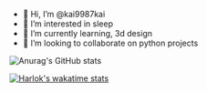 - 👋 Hi, I’m @kai9987kai
- 👀 I’m interested in sleep
- 🌱 I’m currently learning, 3d design
- 💞️ I’m looking to collaborate on python projects

<!---
kai9987kai/kai9987kai is a ✨ special ✨ repository because its `README.md` (this file) appears on your GitHub profile.
You can click the Preview link to take a look at your changes.
--->


![Anurag's GitHub stats](https://github-readme-stats.vercel.app/api?username=kai9987kai&show_icons=true&theme=radical)




















[![Harlok's wakatime stats](https://github-readme-stats.vercel.app/api/wakatime?username=ffflabs)](https://github.com/kai9987kai/github-readme-stats)
